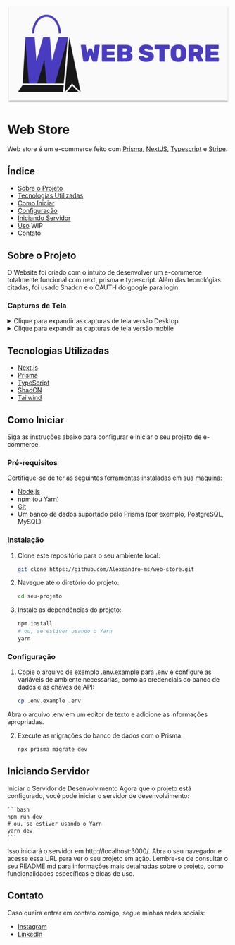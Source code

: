 <div align="center">
   
![Tela Inicial](public/screenshots/cover.svg)

</div>

# Web Store

Web store é um e-commerce feito com [Prisma](https://www.prisma.io/), [NextJS](https://nextjs.org/), [Typescript](https://www.typescriptlang.org/) e [Stripe](https://stripe.com/br).

## Índice

- [Sobre o Projeto](#sobre-o-projeto)
- [Tecnologias Utilizadas](#tecnologias-utilizadas)
- [Como Iniciar](#como-iniciar)
- [Configuração](#configuração)
- [Iniciando Servidor](#iniciando-servidor)
- [Uso](#uso) WIP
- [Contato](#contato)

## Sobre o Projeto

O Website foi criado com o intuito de desenvolver um e-commerce totalmente funcional com next, prisma e typescript. Além das tecnológias citadas, foi usado Shadcn e o OAUTH do google para login.

### Capturas de Tela

<details>
<summary>Clique para expandir as capturas de tela versão Desktop</summary>

### Tela Inicial

![Tela Inicial](public/screenshots/desktop/screenshot-home.png)

### Página de Categoria

![Página de categorias](public/screenshots/desktop/screenshot-category.png)

### Página de Detalhes do Produto

![Página de Detalhes do Produto](public/screenshots/desktop/screenshot-product-details.png)

### Carrinho de Compras

![Carrinho de Compras](public/screenshots/desktop/screenshot-cart.png)

### Pagamento Stripe

![Pagamento Stripe](public/screenshots/desktop/screenshot-payment-with-stripe.png)
   
</details>

<details>
<summary>Clique para expandir as capturas de tela versão mobile</summary>

### Tela Inicial

![Tela Inicial](public/screenshots/mobile/screenshot-mobile-home.png)

### Tela de Menu

![Tela de Menu](public/screenshots/mobile/screenshot-mobile-menu.png)

### Página de Categoria

![Página de categorias](public/screenshots/mobile/screenshot-mobile-category.png)

### Página de Detalhes do Produto

![Página de Detalhes do Produto](public/screenshots/mobile/screenshot-mobile-product-details.png)

### Carrinho de Compras

![Carrinho de Compras](public/screenshots/mobile/screenshot-mobile-cart.png)

### Pagamento Stripe

![Pagamento Stripe](public/screenshots/mobile/screenshot-mobile-payment-with-stripe.png)

</details>

## Tecnologias Utilizadas

- [Next.js](https://nextjs.org/)
- [Prisma](https://prisma.io/)
- [TypeScript](https://www.typescriptlang.org/)
- [ShadCN](https://ui.shadcn.com/)
- [Tailwind](https://tailwindcss.com/)

## Como Iniciar

Siga as instruções abaixo para configurar e iniciar o seu projeto de e-commerce.

### Pré-requisitos

Certifique-se de ter as seguintes ferramentas instaladas em sua máquina:

- [Node.js](https://nodejs.org/)
- [npm](https://www.npmjs.com/) (ou [Yarn](https://yarnpkg.com/))
- [Git](https://git-scm.com/)
- Um banco de dados suportado pelo Prisma (por exemplo, PostgreSQL, MySQL)

### Instalação

1. Clone este repositório para o seu ambiente local:

   ```bash
   git clone https://github.com/Alexsandro-ms/web-store.git
   ```

2. Navegue até o diretório do projeto:

   ```bash
   cd seu-projeto
   ```

3. Instale as dependências do projeto:
   ```bash
   npm install
   # ou, se estiver usando o Yarn
   yarn
   ```

### Configuração

1. Copie o arquivo de exemplo .env.example para .env e configure as variáveis de ambiente necessárias, como as credenciais do banco de dados e as chaves de API:

   ```bash
   cp .env.example .env
   ```

Abra o arquivo .env em um editor de texto e adicione as informações apropriadas.

2. Execute as migrações do banco de dados com o Prisma:

   ```bash
   npx prisma migrate dev
   ```

## Iniciando Servidor

Iniciar o Servidor de Desenvolvimento
Agora que o projeto está configurado, você pode iniciar o servidor de desenvolvimento:

    ```bash
    npm run dev
    # ou, se estiver usando o Yarn
    yarn dev
    ```

Isso iniciará o servidor em http://localhost:3000/. Abra o seu navegador e acesse essa URL para ver o seu projeto em ação.
Lembre-se de consultar o seu README.md para informações mais detalhadas sobre o projeto, como funcionalidades específicas e dicas de uso.

## Contato

Caso queira entrar em contato comigo, segue minhas redes sociais:

- [Instagram](https://www.instagram.com/alexsandrom.s/)
- [LinkedIn](https://www.linkedin.com/in/alexsandromartiins/)
